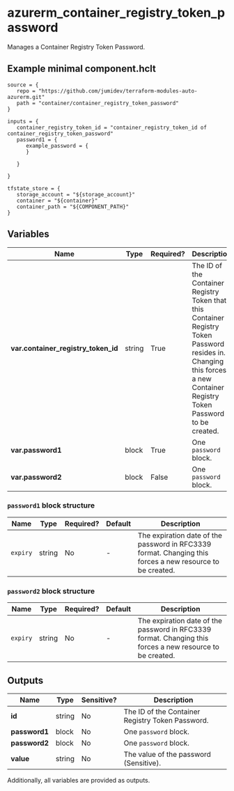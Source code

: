 # azurerm_container_registry_token_password

Manages a Container Registry Token Password.

## Example minimal component.hclt

```hcl
source = {
   repo = "https://github.com/jumidev/terraform-modules-auto-azurerm.git" 
   path = "container/container_registry_token_password" 
}

inputs = {
   container_registry_token_id = "container_registry_token_id of container_registry_token_password" 
   password1 = {
      example_password = {
      }
  
   }
 
}

tfstate_store = {
   storage_account = "${storage_account}" 
   container = "${container}" 
   container_path = "${COMPONENT_PATH}" 
}

```

## Variables

| Name | Type | Required? |  Description |
| ---- | ---- | --------- |  ----------- |
| **var.container_registry_token_id** | string | True | The ID of the Container Registry Token that this Container Registry Token Password resides in. Changing this forces a new Container Registry Token Password to be created. | 
| **var.password1** | block | True | One `password` block. | 
| **var.password2** | block | False | One `password` block. | 

### `password1` block structure

| Name | Type | Required? | Default | Description |
| ---- | ---- | --------- | ------- | ----------- |
| `expiry` | string | No | - | The expiration date of the password in RFC3339 format. Changing this forces a new resource to be created. |

### `password2` block structure

| Name | Type | Required? | Default | Description |
| ---- | ---- | --------- | ------- | ----------- |
| `expiry` | string | No | - | The expiration date of the password in RFC3339 format. Changing this forces a new resource to be created. |



## Outputs

| Name | Type | Sensitive? | Description |
| ---- | ---- | --------- | --------- |
| **id** | string | No  | The ID of the Container Registry Token Password. | 
| **password1** | block | No  | One `password` block. | 
| **password2** | block | No  | One `password` block. | 
| **value** | string | No  | The value of the password (Sensitive). | 

Additionally, all variables are provided as outputs.
